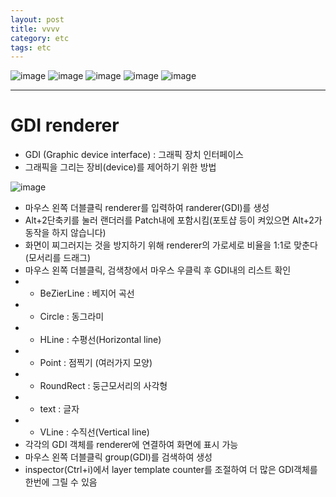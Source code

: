 ```yaml
---
layout: post
title: vvvv
category: etc
tags: etc
---
```


![image](https://github.com/gunug/gunug.github.io/assets/52345276/f1f1f7da-f25a-4c6f-b509-881d1395fdc7)
![image](https://github.com/gunug/gunug.github.io/assets/52345276/dad0ca87-689f-46d2-b638-b98f4a51cb52)
![image](https://github.com/gunug/gunug.github.io/assets/52345276/2739610e-5354-438b-a1cf-6182a168b8c5)
![image](https://github.com/gunug/gunug.github.io/assets/52345276/615b5655-428a-4e26-944e-043f6ffdaf9b)
![image](https://github.com/gunug/gunug.github.io/assets/52345276/64a7802b-a728-44ef-80d4-0e7fb10e5827)

---

# GDI renderer
* GDI (Graphic device interface) : 그래픽 장치 인터페이스
* 그래픽을 그리는 장비(device)를 제어하기 위한 방법

![image](https://github.com/gunug/gunug.github.io/assets/52345276/74212624-101a-46b6-b130-5d44284e96c0)


* 마우스 왼쪽 더블클릭 renderer를 입력하여 randerer(GDI)를 생성
* Alt+2단축키를 눌러 랜더러를 Patch내에 포함시킴(포토샵 등이 켜있으면 Alt+2가 동작을 하지 않습니다)
* 화면이 찌그러지는 것을 방지하기 위해 renderer의 가로세로 비율을 1:1로 맞춘다 (모서리를 드래그)
* 마우스 왼쪽 더블클릭, 검색창에서 마우스 우클릭 후 GDI내의 리스트 확인
* * BeZierLine : 베지어 곡선
* * Circle : 동그라미
* * HLine : 수평선(Horizontal line)
* * Point : 점찍기 (여러가지 모양)
* * RoundRect : 둥근모서리의 사각형
* * text : 글자
* * VLine : 수직선(Vertical line)
* 각각의 GDI 객체를 renderer에 연결하여 화면에 표시 가능
* 마우스 왼쪽 더블클릭 group(GDI)를 검색하여 생성
* inspector(Ctrl+i)에서 layer template counter를 조절하여 더 많은 GDI객체를 한번에 그릴 수 있음
